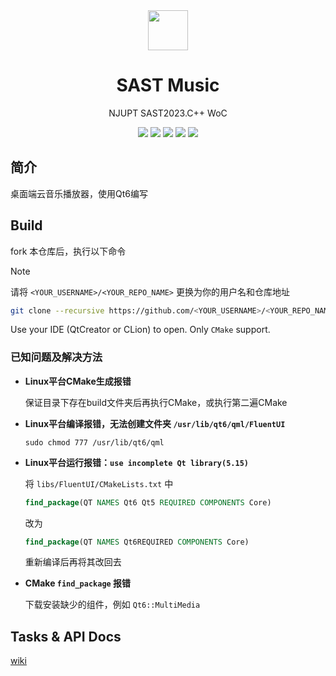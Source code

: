<div align=center>
  <img width=64 src="app.ico">
</div>

<h1 align="center">
  SAST Music
</h1>
<p align="center">
  NJUPT SAST2023.C++ WoC
</p>

<p align="center">
<img src="https://img.shields.io/badge/frame-Qt6.6.1-blue">
<img src="https://img.shields.io/badge/std-C++17-yellow">
<img src="https://img.shields.io/badge/platform-Windows-white">
<img src="https://img.shields.io/badge/platform-Linux-green">
<img src="https://img.shields.io/badge/platform-macOS-orange">
</p>

## 简介

桌面端云音乐播放器，使用Qt6编写

## Build

fork 本仓库后，执行以下命令

> [!NOTE]
> 请将 `<YOUR_USERNAME>/<YOUR_REPO_NAME>` 更换为你的用户名和仓库地址

```bash
git clone --recursive https://github.com/<YOUR_USERNAME>/<YOUR_REPO_NAME>.git 
```

Use your IDE (QtCreator or CLion) to open. Only `CMake` support.

### 已知问题及解决方法

- **Linux平台CMake生成报错**
    
    保证目录下存在build文件夹后再执行CMake，或执行第二遍CMake

- **Linux平台编译报错，无法创建文件夹 `/usr/lib/qt6/qml/FluentUI`**
  
    ```shell
    sudo chmod 777 /usr/lib/qt6/qml
    ```

- **Linux平台运行报错：`use incomplete Qt library(5.15)`**

    将 `libs/FluentUI/CMakeLists.txt` 中

    ```cmake
    find_package(QT NAMES Qt6 Qt5 REQUIRED COMPONENTS Core)
    ```
   
    改为
   
    ```cmake
    find_package(QT NAMES Qt6REQUIRED COMPONENTS Core)
    ```

    重新编译后再将其改回去

- **CMake `find_package` 报错**
    
    下载安装缺少的组件，例如 `Qt6::MultiMedia`

## Tasks & API Docs

[wiki](https://github.com/NJUPT-SAST-Cpp/sast-music/wiki/API-Docs)
